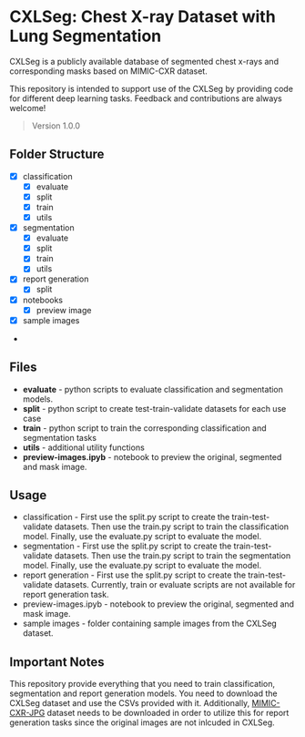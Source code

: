 # CXLSeg: Chest X-ray Dataset with Lung Segmentation

CXLSeg is a publicly available database of segmented chest x-rays and corresponding masks based on MIMIC-CXR dataset.

This repository is intended to support use of the CXLSeg by providing code for different deep learning tasks. Feedback and contributions are always welcome!

> Version 1.0.0

## Folder Structure

- [x] classification
    - [x] evaluate
    - [x] split
    - [x] train
    - [x] utils
- [x] segmentation
    - [x] evaluate
    - [x] split
    - [x] train
    - [x] utils
- [x] report generation
    - [x] split
- [x] notebooks
    - [x] preview image
- [x] sample images
- 
## Files

- **evaluate** - python scripts to evaluate classification and segmentation models.
- **split** - python script to create test-train-validate datasets for each use case
- **train** - python script to train the corresponding classification and segmentation tasks
- **utils** - additional utility functions
- **preview-images.ipyb** - notebook to preview the original, segmented and mask image.

## Usage
- classification - First use the split.py script to create the train-test-validate datasets. Then use the train.py script to train the classification model. Finally, use the evaluate.py script to evaluate the model.
- segmentation - First use the split.py script to create the train-test-validate datasets. Then use the train.py script to train the segmentation model. Finally, use the evaluate.py script to evaluate the model.
- report generation - First use the split.py script to create the train-test-validate datasets. Currently, train or evaluate scripts are not available for report generation task.
- preview-images.ipyb - notebook to preview the original, segmented and mask image.
- sample images - folder containing sample images from the CXLSeg dataset.


## Important Notes
This repository provide everything that you need to train classification, segmentation and report generation models.
You need to download the CXLSeg dataset and use the CSVs provided with it.
Additionally, [MIMIC-CXR-JPG](https://physionet.org/content/mimic-cxr-jpg/2.0.0/) dataset needs to be downloaded in order to utilize this for report generation tasks since the original images are not inlcuded in CXLSeg.